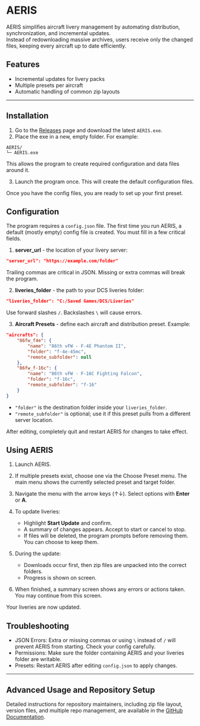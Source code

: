 # AERIS

AERIS simplifies aircraft livery management by automating distribution, synchronization, and incremental updates.  
Instead of redownloading massive archives, users receive only the changed files, keeping every aircraft up to date efficiently.

## Features

- Incremental updates for livery packs
- Multiple presets per aircraft
- Automatic handling of common zip layouts

---

## Installation

1. Go to the [Releases](https://github.com/aeris/releases) page and download the latest `AERIS.exe`.
2. Place the exe in a new, empty folder. For example:

```
AERIS/
└─ AERIS.exe
````

This allows the program to create required configuration and data files around it.

3. Launch the program once. This will create the default configuration files.

Once you have the config files, you are ready to set up your first preset.

## Configuration

The program requires a `config.json` file. The first time you run AERIS, a default (mostly empty) config file is created. You must fill in a few critical fields.

1. **server_url** - the location of your livery server:
```json
"server_url": "https://example.com/folder"
````

Trailing commas are critical in JSON. Missing or extra commas will break the program.

2. **liveries_folder** - the path to your DCS liveries folder:
```json
"liveries_folder": "C:/Saved Games/DCS/Liveries"
```

Use forward slashes `/`. Backslashes `\` will cause errors.

3. **Aircraft Presets** - define each aircraft and distribution preset. Example:

```json
"aircrafts": {
    "86fw_f4e": {
        "name": "86th vFW - F-4E Phantom II",
        "folder": "f-4e-45mc",
        "remote_subfolder": null
    },
    "86fw_f-16c": {
        "name": "86th vFW - F-16C Fighting Falcon",
        "folder": "f-16c",
        "remote_subfolder": "f-16"
    }
}
```

* `"folder"` is the destination folder inside your `liveries_folder`.
* `"remote_subfolder"` is optional; use it if this preset pulls from a different server location.

After editing, completely quit and restart AERIS for changes to take effect.

## Using AERIS

1. Launch AERIS.
2. If multiple presets exist, choose one via the Choose Preset menu. The main menu shows the currently selected preset and target folder.
3. Navigate the menu with the arrow keys (↑↓). Select options with **Enter** or **A**.
4. To update liveries:
   * Highlight **Start Update** and confirm.
   * A summary of changes appears. Accept to start or cancel to stop.
   * If files will be deleted, the program prompts before removing them. You can choose to keep them.

5. During the update:
   * Downloads occur first, then zip files are unpacked into the correct folders.
   * Progress is shown on screen.

6. When finished, a summary screen shows any errors or actions taken. You may continue from this screen.

Your liveries are now updated.

## Troubleshooting

* JSON Errors: Extra or missing commas or using `\` instead of `/` will prevent AERIS from starting. Check your config carefully.
* Permissions: Make sure the folder containing AERIS and your liveries folder are writable.
* Presets: Restart AERIS after editing `config.json` to apply changes.

---

## Advanced Usage and Repository Setup

Detailed instructions for repository maintainers, including zip file layout, version files, and multiple repo management, are available in the [GitHub Documentation](https://github.com/aeris/docs).
